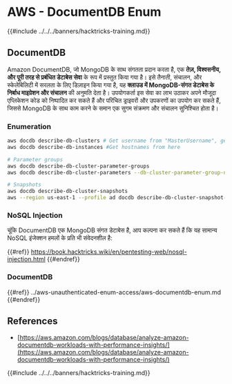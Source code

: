 # AWS - DocumentDB Enum

{{#include ../../../banners/hacktricks-training.md}}

## DocumentDB

Amazon DocumentDB, जो MongoDB के साथ संगतता प्रदान करता है, एक **तेज़, विश्वसनीय, और पूरी तरह से प्रबंधित डेटाबेस सेवा** के रूप में प्रस्तुत किया गया है। इसे तैनाती, संचालन, और स्केलेबिलिटी में सरलता के लिए डिज़ाइन किया गया है, यह **क्लाउड में MongoDB-संगत डेटाबेस के निर्बाध माइग्रेशन और संचालन** की अनुमति देता है। उपयोगकर्ता इस सेवा का लाभ उठाकर अपने मौजूदा एप्लिकेशन कोड को निष्पादित कर सकते हैं और परिचित ड्राइवरों और उपकरणों का उपयोग कर सकते हैं, जिससे MongoDB के साथ काम करने के समान एक सुगम संक्रमण और संचालन सुनिश्चित होता है।

### Enumeration
```bash
aws docdb describe-db-clusters # Get username from "MasterUsername", get also the endpoint from "Endpoint"
aws docdb describe-db-instances #Get hostnames from here

# Parameter groups
aws docdb describe-db-cluster-parameter-groups
aws docdb describe-db-cluster-parameters --db-cluster-parameter-group-name <param_group_name>

# Snapshots
aws docdb describe-db-cluster-snapshots
aws --region us-east-1 --profile ad docdb describe-db-cluster-snapshot-attributes --db-cluster-snapshot-identifier <snap_id>
```
### NoSQL Injection

चूंकि DocumentDB एक MongoDB संगत डेटाबेस है, आप कल्पना कर सकते हैं कि यह सामान्य NoSQL इंजेक्शन हमलों के प्रति भी संवेदनशील है:

{{#ref}}
https://book.hacktricks.wiki/en/pentesting-web/nosql-injection.html
{{#endref}}

### DocumentDB

{{#ref}}
../aws-unauthenticated-enum-access/aws-documentdb-enum.md
{{#endref}}

## References

- [https://aws.amazon.com/blogs/database/analyze-amazon-documentdb-workloads-with-performance-insights/](https://aws.amazon.com/blogs/database/analyze-amazon-documentdb-workloads-with-performance-insights/)

{{#include ../../../banners/hacktricks-training.md}}
